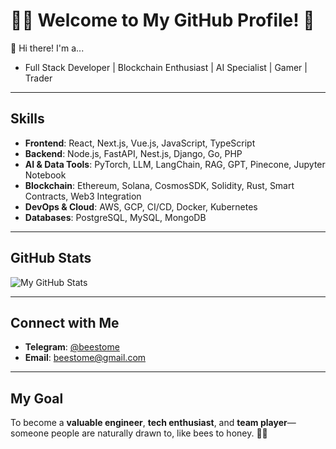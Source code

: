 # 👨‍💻 Welcome to My GitHub Profile! 🌟

👋 Hi there! I'm a...
- Full Stack Developer | Blockchain Enthusiast | AI Specialist | Gamer | Trader

---

## Skills
- **Frontend**: React, Next.js, Vue.js, JavaScript, TypeScript  
- **Backend**: Node.js, FastAPI, Nest.js, Django, Go, PHP
- **AI & Data Tools**: PyTorch, LLM, LangChain, RAG, GPT, Pinecone, Jupyter Notebook  
- **Blockchain**: Ethereum, Solana, CosmosSDK, Solidity, Rust, Smart Contracts, Web3 Integration  
- **DevOps & Cloud**: AWS, GCP, CI/CD, Docker, Kubernetes  
- **Databases**: PostgreSQL, MySQL, MongoDB

--- 

## GitHub Stats
![My GitHub Stats](https://github-readme-stats.vercel.app/api?username=beestome&show_icons=true&hide_title=true&count_private=true&hide=prs&theme=radical)

---

## Connect with Me
- **Telegram**: [@beestome](https://web.telegram.org/k/#@beestome)
- **Email**: [beestome@gmail.com](mailto:beestome@gmail.com)

---

## My Goal
To become a **valuable engineer**, **tech enthusiast**, and **team player**—someone people are naturally drawn to, like bees to honey. 🐝🍯
